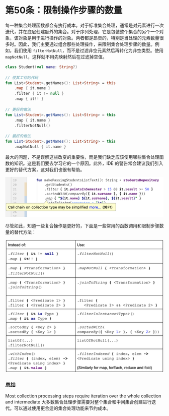 # 第50条：限制操作步骤的数量

每一种集合处理函数都会有执行成本。对于标准集合处理，通常是对元素进行一次迭代，并在底层创建额外的集合。对于序列处理，它是包装整个集合的另个一个对象，该对象是用于进行操作的对象。两者都是昂贵的，特别是当处理的元素数量很多时。因此，我们主要通过组合那些处理操作，来限制集合处理步骤的数量。例如，我们使用 `filterNotNull`，而不是过滤非空元素然后再转化为非空类型。使用 `mapNotNull`，这样就不用先映射然后在过滤掉空值。

```kotlin
class Student(val name: String?)

// 使其工作的代码
fun List<Student>.getNames(): List<String> = this
    .map { it.name }
    .filter { it != null }
    .map { it!! }

// 更好的做法
fun List<Student>.getNames(): List<String> = this
    .map { it.name }
    .filterNotNull()

// 最好的做法
fun List<Student>.getNames(): List<String> = this
    .mapNotNull { it.name }
```

最大的问题，不是误解这些改变的重要性，而是我们缺乏应该使用哪些集合处理函数的知识。这是我们要去学习它的一个原因。此外，IDE 的警告常会建议我们引入更好的替代方案，这对我们也很有帮助。

![](<../../.gitbook/assets/image (6) (1) (1) (1).png>)

尽管如此，知道一些复合操作是更好的，下面是一些常用的函数调用和限制步骤数量的替代方法：

![](<../../.gitbook/assets/image (9) (1) (1).png>)

### 总结

Most collection processing steps require iteration over the whole collection and intermediate 大多数集合处理步骤需要对整个集合和中间集合创建进行迭代。可以通过使用更合适的集合处理功能来节约成本。
